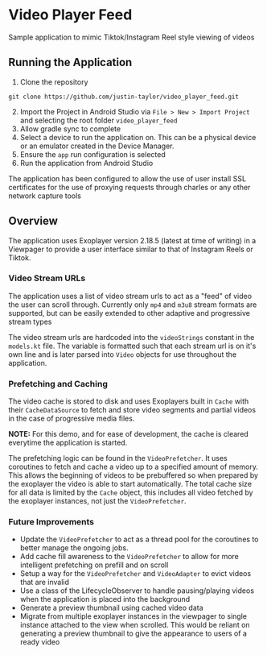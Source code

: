 # Video Player Feed

Sample application to mimic Tiktok/Instagram Reel style viewing of videos

## Running the Application

1. Clone the repository
  ```
  git clone https://github.com/justin-taylor/video_player_feed.git
  ```
2. Import the Project in Android Studio via `File > New > Import Project` and selecting the root folder `video_player_feed`
1. Allow gradle sync to complete
1. Select a device to run the application on. This can be a physical device or an emulator created in the Device Manager.
1. Ensure the `app` run configuration is selected
1. Run the application from Android Studio

The application has been configured to allow the use of user install SSL certificates for the use of proxying requests
through charles or any other network capture tools

## Overview

The application uses Exoplayer version 2.18.5 (latest at time of writing) in a Viewpager to provide a user
interface similar to that of Instagram Reels or Tiktok.

### Video Stream URLs

The application uses a list of video stream urls to act as a "feed" of video the user can scroll through. Currently
only `mp4` and `m3u8` stream formats are supported, but can be easily extended to other adaptive and progressive stream types

The video stream urls are hardcoded into the `videoStrings` constant in the `models.kt` file. The variable
is formatted such that each stream url is on it's own line and is later parsed into `Video` objects for
use throughout the application.

### Prefetching and Caching

The video cache is stored to disk and uses Exoplayers built in `Cache` with their `CacheDataSource` to fetch and 
store video segments and partial videos in the case of progressive media files.

**NOTE:** For this demo, and for ease of development, the cache is cleared everytime the application is started.

The prefetching logic can be found in the `VideoPrefetcher`. It uses coroutines to fetch and cache a video up to 
a specified amount of memory. This allows the beginning of videos to be prebuffered so when prepared by the exoplayer
the video is able to start automatically. The total cache size for all data is limited by the `Cache` object, this includes
all video fetched by the exoplayer instances, not just the `VideoPrefetcher`.

### Future Improvements
* Update the `VideoPrefetcher` to act as a thread pool for the coroutines to better manage the ongoing jobs.
* Add cache fill awareness to the `VideoPrefetcher` to allow for more intelligent prefetching on prefill and on scroll
* Setup a way for the `VideoPrefetcher` and `VideoAdapter` to evict videos that are invalid
* Use a class of the LifecycleObserver to handle pausing/playing videos when the application is placed into the background
* Generate a preview thumbnail using cached video data
* Migrate from multiple exoplayer instances in the viewpager to single instance
    attached to the view when scrolled. This would be reliant on generating a
    preview thumbnail to give the appearance to users of a ready video

